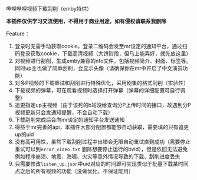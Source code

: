 哔哩哔哩视频下载刮削（emby特供）

**本插件仅供学习交流使用，不得用于商业用途，如有侵权请联系我删除**

Feature：

1. 登录时无需手动获取cookie，登录二维码会发至mr设定的通知平台，通过扫码登录获取cookie，下载高清视频（大饼阶段，但马上能弄好，就先放这里）
2. 对视频进行刮削，生成emby兼容的nfo文件，包括视频简介、封面、标签等。同时up主也做了简单刮削，会显示头像（请确保你在mr中开启了中文演员功能）
3. 对多P视频的下载重试和刮削进行特殊优化，采用剧集的格式刮削（实验性）
4. 下载视频的弹幕，可在观看视频时选择打开弹幕（弹幕的详细配置可自行调整）
5. 追更指定up主视频（由于该死的b站没给查询分P上传时间的接口，故遇到分P视频更新只会发通知提醒，不会自动下载）
6. 下载刮削完成后会向mr设定的通知平台发送通知
7. 得益于mr完善的api，本插件大部分配置都能够自动获取，需要填的只有追更up的uid
8. 没有高可用性，虽然下载刮削过程中出错会无限自动重试直到成功（需要停止重试可以到`error_video.txt`
   删除想要停止运行的bvid），但是依旧无法避免例如程序崩溃、地震、海啸、火灾等意外情况导致的下载、刮削进度丢失
9. 只需要修改`listen_up.json`中uid对应的时间即可实现类似于批量下载某时间点之后的所有视频的功能（没做优化，不保证能用）